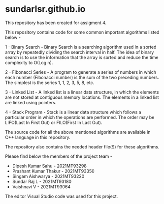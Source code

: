 # sundarlsr.github.io

This repository has been created for assigment 4.

This repository contains code for some common important algorithms listed below - 

1 - Binary Search - Binary Search is a searching algorithm used in a sorted array by repeatedly dividing the search interval in half. The idea of binary search is to use the information that the array is sorted and reduce the time complexity to O(Log n). 

2 - Fibonacci Series - A program to generate a series of numbers in which each number (Fibonacci number) is the sum of the two preceding numbers. The simplest is the series 1, 1, 2, 3, 5, 8, etc.

3 - Linked List - A linked list is a linear data structure, in which the elements are not stored at contiguous memory locations. The elements in a linked list are linked using pointers.

4 - Stack Program - Stack is a linear data structure which follows a particular order in which the operations are performed. The order may be LIFO(Last In First Out) or FILO(First In Last Out).

The source code for all the above mentioned algorithms are available in C++ language in this repository.

The repository also contains the needed header file(S) for these algorithms.

Please find below the members of the project team - 

- Dipesh Kumar Sahu - 2021MT93298
- Prashant Kumar Thakur - 2021MT93350
- Singam Aishwarya - 2021MT93220
- Sundar Raj L - 2021MT93180
- Vaishnavi V - 2021MT93064

The editor Visual Studio code was used for this project.
